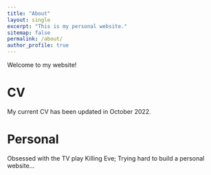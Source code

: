 ```yaml
---
title: "About"
layout: single
excerpt: "This is my personal website."
sitemap: false
permalink: /about/
author_profile: true
---
```

Welcome to my website!
# CV
My current CV has been updated in October 2022.
# Personal
Obsessed with the TV play Killing Eve; Trying hard to build a personal website...